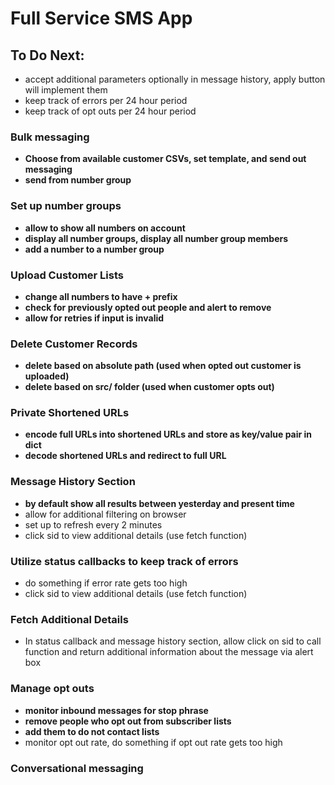 # **Full Service SMS App**

## To Do Next:
* accept additional parameters optionally in message history, apply button will implement them 
* keep track of errors per 24 hour period 
* keep track of opt outs per 24 hour period 

### Bulk messaging 
 * **Choose from available customer CSVs, set template, and send out messaging**
* **send from number group**

### Set up number groups 
* **allow to show all numbers on account**
* **display all number groups, display all number group members**
* **add a number to a number group** 
    

### Upload Customer Lists
* **change all numbers to have + prefix**
* **check for previously opted out people and alert to remove**
* **allow for retries if input is invalid** 

  
### Delete Customer Records 
* **delete based on absolute path (used when opted out customer is uploaded)**
* **delete based on src/ folder (used when customer opts out)**

### **Private Shortened URLs**
* **encode full URLs into shortened URLs and store as key/value pair in dict**
* **decode shortened URLs and redirect to full URL**

### Message History Section 
* **by default show all results between yesterday and present time** 
* allow for additional filtering on browser
* set up to refresh every 2 minutes
* click sid to view additional details (use fetch function)
    
    
### Utilize status callbacks to keep track of errors
* do something if error rate gets too high
* click sid to view additional details (use fetch function)
    
### Fetch Additional Details 
* In status callback and message history section, allow click on sid to call function 
  and return additional information about the message via alert box 
  
### Manage opt outs 
* **monitor inbound messages for stop phrase**
* **remove people who opt out from subscriber lists**
* **add them to do not contact lists**
* monitor opt out rate, do something if opt out rate gets too high
  

### Conversational messaging